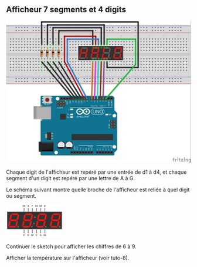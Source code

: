 ## Afficheur 7 segments et 4 digits

![Pictures/tuto-10_bb.jpg](https://github.com/j-fremont/tuto-arduino/blob/master/Pictures/tuto-10_bb.jpg)

Chaque digit de l'afficheur est repéré par une entrée de d1 à d4, et chaque segment d'un digit est repéré par une lettre de A à G.
 
Le schéma suivant montre quelle broche de l'afficheur est reliée à quel digit ou segment.

![Pictures/5461AS.png](https://github.com/j-fremont/tuto-arduino/blob/master/Pictures/5461AS.png)

Continuer le sketch pour afficher les chiffres de 6 à 9.

Afficher la température sur l'afficheur (voir tuto-8).
 
